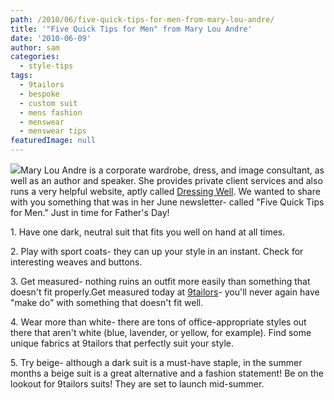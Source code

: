 ```yaml
---
path: /2010/06/five-quick-tips-for-men-from-mary-lou-andre/
title: '"Five Quick Tips for Men" from Mary Lou Andre'
date: '2010-06-09'
author: sam
categories:
  - style-tips
tags:
  - 9tailors
  - bespoke
  - custom suit
  - mens fashion
  - menswear
  - menswear tips
featuredImage: null
---
```

[![](http://1.bp.blogspot.com/_i2sWkHfIRIo/SUAg2FaGi4I/AAAAAAAAALY/a7E-zlC8bE4/s400/9tailors_photo6_credit.jpg)](http://1.bp.blogspot.com/_i2sWkHfIRIo/SUAg2FaGi4I/AAAAAAAAALY/a7E-zlC8bE4/s400/9tailors_photo6_credit.jpg)Mary Lou Andre is a corporate wardrobe, dress, and image consultant, as well as an author and speaker. She provides private client services and also runs a very helpful website, aptly called [Dressing Well](http://www.dressingwell.com/index.htm). We wanted to share with you something that was in her June newsletter- called "Five Quick Tips for Men." Just in time for Father's Day! 

1\. Have one dark, neutral suit that fits you well on hand at all times.

2\. Play with sport coats- they can up your style in an instant. Check for interesting weaves and buttons.

3\. Get measured- nothing ruins an outfit more easily than something that doesn't fit properly.Get measured today at [9tailors](http://9tailors.com/projects/design/garment)\- you'll never again have "make do" with something that doesn't fit well. 

4\. Wear more than white- there are tons of office-appropriate styles out there that aren't white (blue, lavender, or yellow, for example). Find some unique fabrics at 9tailors that perfectly suit your style.

5\. Try beige- although a dark suit is a must-have staple, in the summer months a beige suit is a great alternative and a fashion statement! Be on the lookout for 9tailors suits! They are set to launch mid-summer.